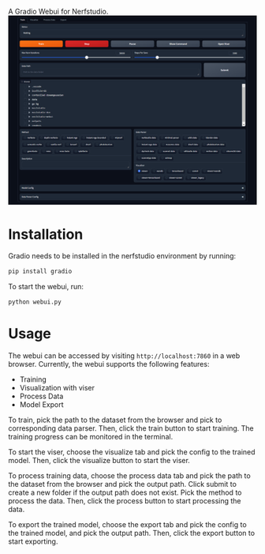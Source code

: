 A Gradio Webui for Nerfstudio.
![Screenshot](screenshot.png)
# Installation
Gradio needs to be installed in the nerfstudio environment by running:
```bash
pip install gradio
```

To start the webui, run:
```bash
python webui.py
```

# Usage
The webui can be accessed by visiting `http://localhost:7860` in a web browser.
Currently, the webui supports the following features:
- Training
- Visualization with viser
- Process Data
- Model Export

To train, pick the path to the dataset from the browser and pick to corresponding data parser. Then, click the train button to start training. The training progress can be monitored in the terminal.

To start the viser, choose the visualize tab and pick the config to the trained model. Then, click the visualize button to start the viser.

To process training data, choose the process data tab and pick the path to the dataset from the browser and pick the output path. Click submit to create a new folder if the output path does not exist. Pick the method to process the data. Then, click the process button to start processing the data. 

To export the trained model, choose the export tab and pick the config to the trained model, and pick the output path. Then, click the export button to start exporting.
